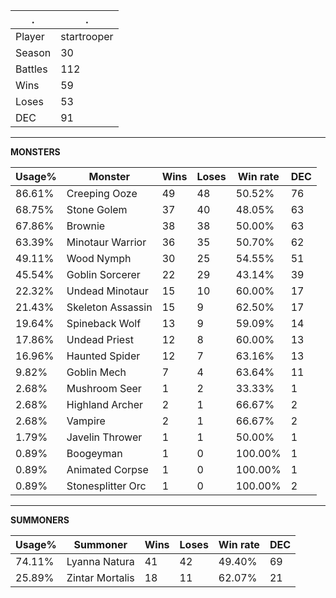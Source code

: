 .|.
|-|-
Player|startrooper
Season|30
Battles|112
Wins|59
Loses|53
DEC|91

---
**MONSTERS**

Usage%|Monster|Wins|Loses|Win rate|DEC|
-|-|-|-|-|-|
86.61%|Creeping Ooze|49|48|50.52%|76|
68.75%|Stone Golem|37|40|48.05%|63|
67.86%|Brownie|38|38|50.00%|63|
63.39%|Minotaur Warrior|36|35|50.70%|62|
49.11%|Wood Nymph|30|25|54.55%|51|
45.54%|Goblin Sorcerer|22|29|43.14%|39|
22.32%|Undead Minotaur|15|10|60.00%|17|
21.43%|Skeleton Assassin|15|9|62.50%|17|
19.64%|Spineback Wolf|13|9|59.09%|14|
17.86%|Undead Priest|12|8|60.00%|13|
16.96%|Haunted Spider|12|7|63.16%|13|
9.82%|Goblin Mech|7|4|63.64%|11|
2.68%|Mushroom Seer|1|2|33.33%|1|
2.68%|Highland Archer|2|1|66.67%|2|
2.68%|Vampire|2|1|66.67%|2|
1.79%|Javelin Thrower|1|1|50.00%|1|
0.89%|Boogeyman|1|0|100.00%|1|
0.89%|Animated Corpse|1|0|100.00%|1|
0.89%|Stonesplitter Orc|1|0|100.00%|2|

---
**SUMMONERS**

Usage%|Summoner|Wins|Loses|Win rate|DEC|
-|-|-|-|-|-|
74.11%|Lyanna Natura|41|42|49.40%|69|
25.89%|Zintar Mortalis|18|11|62.07%|21|
